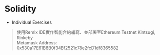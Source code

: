 # Solidity
- Individual Exercises
> 使用Remix IDE實作智能合約編寫、並部署至Ethereum Testnet Kintsugi, Rinkeby<br>
> Metamask Address:  0x530a17E61B8B0f34Bf2521c78e2fcD1df8365582
